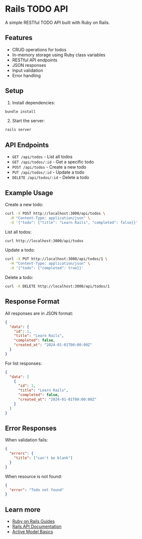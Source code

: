 # Rails TODO API

A simple RESTful TODO API built with Ruby on Rails.

## Features

- CRUD operations for todos
- In-memory storage using Ruby class variables
- RESTful API endpoints
- JSON responses
- Input validation
- Error handling

## Setup

1. Install dependencies:
```bash
bundle install
```

2. Start the server:
```bash
rails server
```

## API Endpoints

- `GET /api/todos` - List all todos
- `GET /api/todos/:id` - Get a specific todo
- `POST /api/todos` - Create a new todo
- `PUT /api/todos/:id` - Update a todo
- `DELETE /api/todos/:id` - Delete a todo

## Example Usage

Create a new todo:
```bash
curl -X POST http://localhost:3000/api/todos \
  -H "Content-Type: application/json" \
  -d '{"todo": {"title": "Learn Rails", "completed": false}}'
```

List all todos:
```bash
curl http://localhost:3000/api/todos
```

Update a todo:
```bash
curl -X PUT http://localhost:3000/api/todos/1 \
  -H "Content-Type: application/json" \
  -d '{"todo": {"completed": true}}'
```

Delete a todo:
```bash
curl -X DELETE http://localhost:3000/api/todos/1
```

## Response Format

All responses are in JSON format:

```json
{
  "data": {
    "id": 1,
    "title": "Learn Rails",
    "completed": false,
    "created_at": "2024-01-01T00:00:00Z"
  }
}
```

For list responses:
```json
{
  "data": [
    {
      "id": 1,
      "title": "Learn Rails",
      "completed": false,
      "created_at": "2024-01-01T00:00:00Z"
    }
  ]
}
```

## Error Responses

When validation fails:
```json
{
  "errors": {
    "title": ["can't be blank"]
  }
}
```

When resource is not found:
```json
{
  "error": "Todo not found"
}
```

## Learn more

- [Ruby on Rails Guides](https://guides.rubyonrails.org/)
- [Rails API Documentation](https://api.rubyonrails.org/)
- [Active Model Basics](https://guides.rubyonrails.org/active_model_basics.html)
